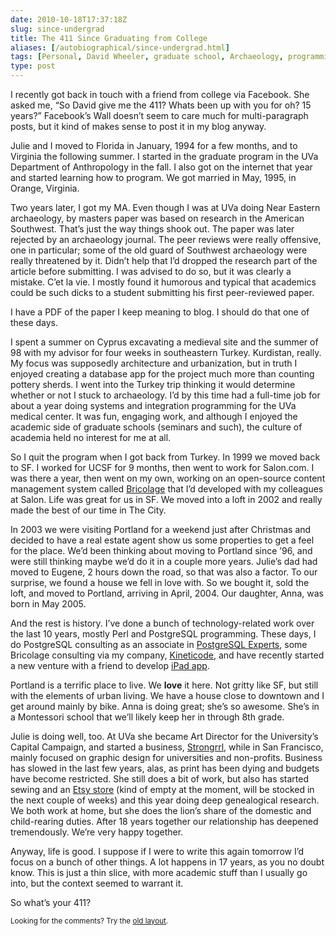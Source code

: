 ```yaml
--- 
date: 2010-10-18T17:37:18Z
slug: since-undergrad
title: The 411 Since Graduating from College
aliases: [/autobiographical/since-undergrad.html]
tags: [Personal, David Wheeler, graduate school, Archaeology, programming, history, Life]
type: post
---
```


<p>I recently got back in touch with a friend from college via Facebook. She asked me, “So David give me the 411?  Whats been up with you for oh? 15 years?” Facebook’s Wall doesn’t seem to care much for multi-paragraph posts, but it kind of makes sense to post it in my blog anyway.</p>

<p>Julie and I moved to Florida in January, 1994 for a few months, and to Virginia the following summer. I started in the graduate program in the UVa Department of Anthropology in the fall. I also got on the internet that year and started learning how to program. We got married in May, 1995, in Orange, Virginia.</p>

<p>Two years later, I got my MA. Even though I was at UVa doing Near Eastern archaeology, by masters paper was based on research in the American Southwest. That’s just the way things shook out. The paper was later rejected by an archaeology journal. The peer reviews were really offensive, one in particular; some of the old guard of Southwest archaeology were really threatened by it. Didn’t help that I’d dropped the research part of the article before submitting. I was advised to do so, but it was clearly a mistake. C’et la vie. I mostly found it humorous and typical that academics could be such dicks to a student submitting his first peer-reviewed paper.</p>

<p>I have a PDF of the paper I keep meaning to blog. I should do that one of these days.</p>

<p>I spent a summer on Cyprus excavating a medieval site and the summer of 98 with my advisor for four weeks in southeastern Turkey. Kurdistan, really. My focus was supposedly architecture and urbanization, but in truth I enjoyed creating a database app for the project much more than counting pottery sherds. I went into the Turkey trip thinking it would determine whether or not I stuck to archaeology. I’d by this time had a full-time job for about a year doing systems and integration programming for the UVa medical center. It was fun, engaging work, and although I enjoyed the academic side of graduate schools (seminars and such), the culture of academia held no interest for me at all.</p>

<p>So I quit the program when I got back from Turkey. In 1999 we moved back to SF. I worked for UCSF for 9 months, then went to work for Salon.com. I was there a year, then went on my own, working on an open-source content management system called <a href="http://bricolagecms.org/">Bricolage</a> that I’d developed with my colleagues at Salon. Life was great for us in SF. We moved into a loft in 2002 and really made the best of our time in The City.</p>

<p>In 2003 we were visiting Portland for a weekend just after Christmas and decided to have a real estate agent show us some properties to get a feel for the place. We’d been thinking about moving to Portland since ’96, and were still thinking maybe we’d do it in a couple more years. Julie’s dad had moved to Eugene, 2 hours down the road, so that was also a factor. To our surprise, we found a house we fell in love with. So we bought it, sold the loft, and moved to Portland, arriving in April, 2004. Our daughter, Anna, was born in May 2005.</p>

<p>And the rest is history. I’ve done a bunch of technology-related work over the last 10 years, mostly Perl and PostgreSQL programming. These days, I do PostgreSQL consulting as an associate in <a href="http://www.pgexperts.com/">PostgreSQL Experts</a>, some Bricolage consulting via my company, <a href="http://www.kineticode.com/">Kineticode</a>, and have recently started a new venture with a friend to develop <a href="http://designsceneapp.com/">iPad app</a>.</p>

<p>Portland is a terrific place to live. We <strong>love</strong> it here. Not gritty like SF, but still with the elements of urban living. We have a house close to downtown and I get around mainly by bike. Anna is doing great; she’s so awesome. She’s in a Montessori school that we’ll likely keep her in through 8th grade.</p>

<p>Julie is doing well, too. At UVa she became Art Director for the University’s Capital Campaign, and started a business, <a href="http://strongrrl.com/">Strongrrl</a>, while in San Francisco, mainly focused on graphic design for universities and non-profits. Business has slowed in the last few years, alas, as print has been dying and budgets have become restricted. She still does a bit of work, but also has started sewing and an <a href="http://strongrrl.etsy.com/">Etsy store</a> (kind of empty at the moment, will be stocked in the next couple of weeks) and this year doing deep genealogical research. We both work at home, but she does the lion’s share of the domestic and child-rearing duties. After 18 years together our relationship has deepened tremendously. We’re very happy together.</p>

<p>Anyway, life is good. I suppose if I were to write this again tomorrow I’d focus on a bunch of other things. A lot happens in 17 years, as you no doubt know. This is just a thin slice, with more academic stuff than I usually go into, but the context seemed to warrant it.</p>

<p>So what’s your 411?</p>

<p class="past"><small>Looking for the comments? Try the <a rel="nofollow" href="//past.justatheory.com/autobiographical/since-undergrad.html">old layout</a>.</small></p>


